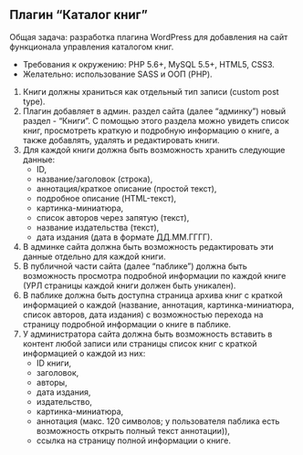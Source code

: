 ## Плагин “Каталог книг”
Общая задача: разработка плагина WordPress для добавления на сайт функционала управления каталогом книг.
* Требования к окружению: PHP 5.6+, MySQL 5.5+, HTML5, CSS3.
* Желательно: использование SASS и ООП (PHP).

1. Книги должны храниться как отдельный тип записи (custom post type).
2. Плагин добавляет в админ. раздел сайта (далее “админку”) новый раздел - “Книги”. С помощью этого раздела можно увидеть список книг, просмотреть краткую и подробную информацию о книге, а также добавлять, удалять и редактировать книги.
3. Для каждой книги должна быть возможность хранить следующие данные:
   * ID,
   * название/заголовок (строка),
   * аннотация/краткое описание (простой текст),
   * подробное описание (HTML-текст),
   * картинка-миниатюра,
   * список авторов через запятую (текст),
   * название издательства (текст),
   * дата издания (дата в формате ДД.ММ.ГГГГ).
3. В админке сайта должна быть возможность редактировать эти данные отдельно для каждой книги.
4. В публичной части сайта (далее “паблике”) должна быть возможность просмотра подробной информации по каждой книге (УРЛ страницы каждой книги должен быть уникален).
5. В паблике должна быть доступна страница архива книг с краткой информацией о каждой (название, аннотация, картинка-миниатюра, список авторов, дата издания) с возможностью перехода на страницу подробной информации о книге в паблике.
6. У администратора сайта должна быть возможность вставить в контент любой записи или страницы список книг с краткой информацией о каждой из них:
   * ID книги,
   * заголовок,
   * авторы,
   * дата издания,
   * издательство,
   * картинка-миниатюра,
   * аннотация (макс. 120 символов; у пользователя паблика есть возможность открыть полный текст аннотации)),
   * ссылка на страницу полной информации о книге.
